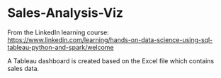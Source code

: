 # Sales-Analysis-Viz
From the LinkedIn learning course:
https://www.linkedin.com/learning/hands-on-data-science-using-sql-tableau-python-and-spark/welcome

A Tableau dashboard is created based on the Excel file which contains sales data.
